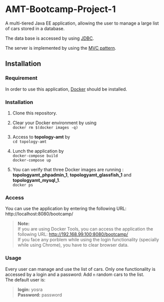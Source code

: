 # AMT-Bootcamp-Project-1
A multi-tiered Java EE application, allowing the user to manage a large list of cars stored in a database.

The data base is accessed by using [JDBC](http://www.oracle.com/technetwork/java/javase/jdbc/index.html).

The server is implemented by using the [MVC pattern](https://www.tutorialspoint.com/design_pattern/mvc_pattern.htm).

## Installation
### Requirement
In order to use this application, [Docker](https://docs.docker.com/engine/installation/) should be installed.

### Installation
1. Clone this repository.
2. Clear your Docker environment by using  
 `docker rm $(docker images -q)`

3. Access to **topology-amt** by  
 `cd topology-amt`

4. Lunch the application by  
`docker-compose build`  
 `docker-compose up`

5. You can verify that three Docker images are running : **topologyamt_phpadmin_1**, **topologyamt_glassfish_1** and **topologyamt_mysql_1**.  
`docker ps`

### Access
You can use the application by entering the following URL:  http://localhost:8080/bootcamp/
 >**Note:**   
 If you are using Docker Tools, you can access the application the following URL: http://192.168.99.100:8080/bootcamp/  
If you face any porblem while using the login functionality (specially while using Chrome), you have to clear browser data.

 ### Usage
 Every user can manage and use the list of cars.
 Only one functionality is accessed by a login and a password: Add `n` random cars to the list.  
 The default user is:  
 > **login:** yosra   
 **Password:**  password
